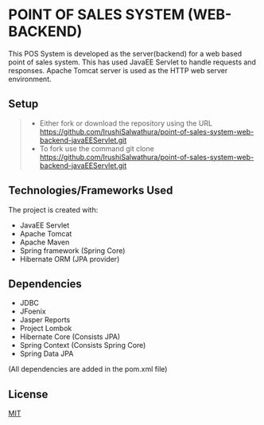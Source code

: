 # POINT OF SALES SYSTEM (WEB-BACKEND)

This POS System is developed as the server(backend) for a web based point of sales system. This has used JavaEE Servlet to handle requests and responses. Apache Tomcat server is used as the HTTP web server environment.

## Setup

> - Either fork or download the repository using the URL <https://github.com/IrushiSalwathura/point-of-sales-system-web-backend-javaEEServlet.git>
> - To fork use the command git clone https://github.com/IrushiSalwathura/point-of-sales-system-web-backend-javaEEServlet.git

## Technologies/Frameworks Used

The project is created with:
* JavaEE Servlet
* Apache Tomcat
* Apache Maven
* Spring framework (Spring Core)
* Hibernate ORM (JPA provider)

## Dependencies

* JDBC
* JFoenix
* Jasper Reports
* Project Lombok
* Hibernate Core (Consists JPA)
* Spring Context (Consists Spring Core)
* Spring Data JPA

(All dependencies are added in the pom.xml file)

## License
[MIT](https://github.com/IrushiSalwathura/point-of-sales-system-springDataJPA-maven/blob/master/LICENSE.txt)




